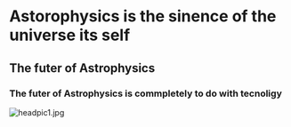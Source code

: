# Astorophysics is the sinence of the universe its self
## The futer of Astrophysics
### The futer of Astrophysics is commpletely to do with tecnoligy

![headpic1.jpg](Mattspics)
